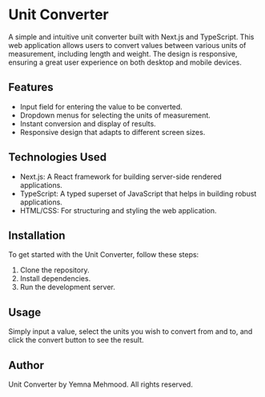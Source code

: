 
# Unit Converter

A simple and intuitive unit converter built with Next.js and TypeScript. This web application allows users to convert values between various units of measurement, including length and weight. The design is responsive, ensuring a great user experience on both desktop and mobile devices.

## Features

- Input field for entering the value to be converted.
- Dropdown menus for selecting the units of measurement.
- Instant conversion and display of results.
- Responsive design that adapts to different screen sizes.

## Technologies Used

- Next.js: A React framework for building server-side rendered applications.
- TypeScript: A typed superset of JavaScript that helps in building robust applications.
- HTML/CSS: For structuring and styling the web application.

## Installation

To get started with the Unit Converter, follow these steps:

1. Clone the repository.
2. Install dependencies.
3. Run the development server.

## Usage

Simply input a value, select the units you wish to convert from and to, and click the convert button to see the result.


## Author

Unit Converter by Yemna Mehmood. All rights reserved.
